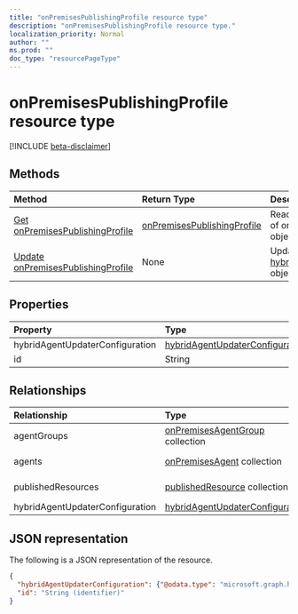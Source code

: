 ```yaml
---
title: "onPremisesPublishingProfile resource type"
description: "onPremisesPublishingProfile resource type."
localization_priority: Normal
author: ""
ms.prod: ""
doc_type: "resourcePageType"
---
```


# onPremisesPublishingProfile resource type

[!INCLUDE [beta-disclaimer](../../includes/beta-disclaimer.md)]

## Methods

| Method       | Return Type | Description |
|:-------------|:------------|:------------|
| [Get onPremisesPublishingProfile](../api/onpremisespublishingprofile-get.md) | [onPremisesPublishingProfile](onpremisespublishingprofile.md) | Read properties and relationships of onPremisesPublishingProfile object. |
| [Update onPremisesPublishingProfile](../api/onpremisespublishingprofile-update.md) | None | Update [hybridAgentUpdaterConfiguration](onpremiseshybridagentupdaterconfiguration.md) object properties.

## Properties

| Property     | Type        | Description |
|:-------------|:------------|:------------|
|hybridAgentUpdaterConfiguration|[hybridAgentUpdaterConfiguration](onpremiseshybridagentupdaterconfiguration.md)||
|id|String| Read-only.|

## Relationships

| Relationship | Type        | Description |
|:-------------|:------------|:------------|
|agentGroups|[onPremisesAgentGroup](onpremisesagentgroup.md) collection| Read-only. Nullable.|
|agents|[onPremisesAgent](onpremisesagent.md) collection| Read-only. Nullable.|
|publishedResources|[publishedResource](onpremisespublishedresource.md) collection| Read-only. Nullable.|
|hybridAgentUpdaterConfiguration|[hybridAgentUpdaterConfiguration](onpremiseshybridagentupdaterconfiguration.md) | |

## JSON representation

The following is a JSON representation of the resource.

<!-- {
  "blockType": "resource",
  "optionalProperties": [

  ],
  "@odata.type": "microsoft.graph.onPremisesPublishingProfile",
  "baseType": "",
  "keyProperty": "id"
}-->

```json
{
  "hybridAgentUpdaterConfiguration": {"@odata.type": "microsoft.graph.hybridAgentUpdaterConfiguration"},
  "id": "String (identifier)"
}
```

<!-- uuid: 16cd6b66-4b1a-43a1-adaf-3a886856ed98
2019-02-04 14:57:30 UTC -->
<!-- {
  "type": "#page.annotation",
  "description": "onPremisesPublishingProfile resource",
  "keywords": "",
  "section": "documentation",
  "tocPath": ""
}-->